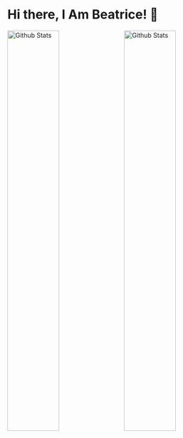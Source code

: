 # Hi there, I Am Beatrice! 👋

<img src="https://github-readme-stats.vercel.app/api?username=BeatriceWambuiMbugua&theme=radical&show_icons=true" alt="Github Stats" width= "48%" align="left"/>

<img src="https://github-readme-stats.vercel.app/api/top-langs/?username=BeatriceWambuiMbugua&layout=compact" alt="Github Stats" width= "48%" align="right"/>












